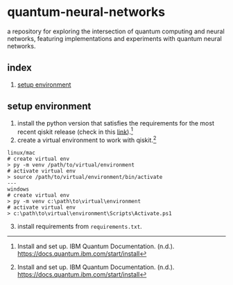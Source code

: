 # quantum-neural-networks
a repository for exploring the intersection of quantum computing and neural networks, featuring implementations and experiments with quantum neural networks.
## index
1. [setup environment](#install-environment)
## setup environment
1. install the python version that satisfies the requirements for the most recent qiskit release (check in this [link](https://pypi.org/project/qiskit/)).[^fn1]
2. create a virtual environment to work with qiskit.[^fn1]
```
linux/mac
# create virtual env
> py -m venv /path/to/virtual/environment
# activate virtual env
> source /path/to/virtual/environment/bin/activate
---
windows
# create virtual env
> py -m venv c:\path\to\virtual\environment
# activate virtual env
> c:\path\to\virtual\environment\Scripts\Activate.ps1
```
3. install requirements from `requirements.txt`.

[^fn1]: Install and set up. IBM Quantum Documentation. (n.d.). https://docs.quantum.ibm.com/start/install 
